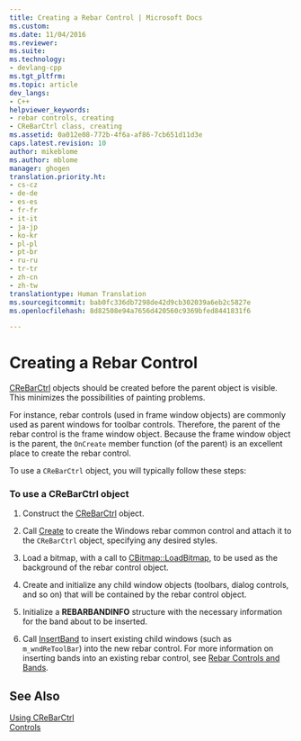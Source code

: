 ```yaml
---
title: Creating a Rebar Control | Microsoft Docs
ms.custom: 
ms.date: 11/04/2016
ms.reviewer: 
ms.suite: 
ms.technology:
- devlang-cpp
ms.tgt_pltfrm: 
ms.topic: article
dev_langs:
- C++
helpviewer_keywords:
- rebar controls, creating
- CReBarCtrl class, creating
ms.assetid: 0a012e08-772b-4f6a-af86-7cb651d11d3e
caps.latest.revision: 10
author: mikeblome
ms.author: mblome
manager: ghogen
translation.priority.ht:
- cs-cz
- de-de
- es-es
- fr-fr
- it-it
- ja-jp
- ko-kr
- pl-pl
- pt-br
- ru-ru
- tr-tr
- zh-cn
- zh-tw
translationtype: Human Translation
ms.sourcegitcommit: bab0fc336db7298de42d9cb302039a6eb2c5827e
ms.openlocfilehash: 8d82508e94a7656d420560c9369bfed8441831f6

---
```

# Creating a Rebar Control
[CReBarCtrl](../mfc/reference/crebarctrl-class.md) objects should be created before the parent object is visible. This minimizes the possibilities of painting problems.  
  
 For instance, rebar controls (used in frame window objects) are commonly used as parent windows for toolbar controls. Therefore, the parent of the rebar control is the frame window object. Because the frame window object is the parent, the `OnCreate` member function (of the parent) is an excellent place to create the rebar control.  
  
 To use a `CReBarCtrl` object, you will typically follow these steps:  
  
### To use a CReBarCtrl object  
  
1.  Construct the [CReBarCtrl](../mfc/reference/crebarctrl-class.md) object.  
  
2.  Call [Create](../mfc/reference/crebarctrl-class.md#crebarctrl__create) to create the Windows rebar common control and attach it to the `CReBarCtrl` object, specifying any desired styles.  
  
3.  Load a bitmap, with a call to [CBitmap::LoadBitmap](../mfc/reference/cbitmap-class.md#cbitmap__loadbitmap), to be used as the background of the rebar control object.  
  
4.  Create and initialize any child window objects (toolbars, dialog controls, and so on) that will be contained by the rebar control object.  
  
5.  Initialize a **REBARBANDINFO** structure with the necessary information for the band about to be inserted.  
  
6.  Call [InsertBand](../mfc/reference/crebarctrl-class.md#crebarctrl__insertband) to insert existing child windows (such as `m_wndReToolBar`) into the new rebar control. For more information on inserting bands into an existing rebar control, see [Rebar Controls and Bands](../mfc/rebar-controls-and-bands.md).  
  
## See Also  
 [Using CReBarCtrl](../mfc/using-crebarctrl.md)   
 [Controls](../mfc/controls-mfc.md)




<!--HONumber=Jan17_HO2-->



